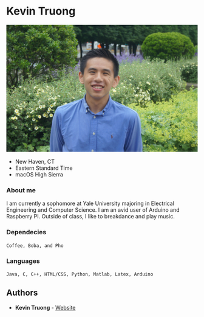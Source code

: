 # Kevin Truong

![Me](https://www.github.com/ketruong/ketruong.github.io/blob/test_branch/Pic.jpg)

* New Haven, CT  
* Eastern Standard Time  
* macOS High Sierra

### About me 
I am currently a sophomore at Yale University majoring in Electrical Engineering and Computer Science. I am an avid user
of Arduino and Raspberry PI. Outside of class, I like to breakdance and play music.

### Dependecies
```
Coffee, Boba, and Pho
```

### Languages 
```
Java, C, C++, HTML/CSS, Python, Matlab, Latex, Arduino
```

## Authors

* **Kevin Truong** - [Website](https://www.kdtruong.com)
